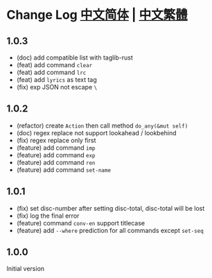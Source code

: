 # Change Log [中文简体](CHANGELOG.zh-cn.md) | [中文繁體](CHANGELOG.zh-tw.md)

## 1.0.3

- (doc) add compatible list with taglib-rust
- (feat) add command `clear`
- (feat) add command `lrc`
- (feat) add `lyrics` as text tag
- (fix) exp JSON not escape `\`

## 1.0.2

- (refactor) create `Action` then call method `do_any(&mut self)`
- (doc) regex replace not support lookahead / lookbehind
- (fix) regex replace only first
- (feature) add command `imp`
- (feature) add command `exp`
- (feature) add command `ren`
- (feature) add command `set-name`

## 1.0.1

- (fix) set disc-number after setting disc-total, disc-total will be lost
- (fix) log the final error
- (feature) command `conv-en` support titlecase
- (feature) add `--where` prediction for all commands except `set-seq`

## 1.0.0

Initial version
